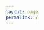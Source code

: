 ```yaml
---
layout: page
permalink: /
---
```


<!-- wow I really licensed some images.. -->
<!-- 
[![Connectomics]({{ site.baseurl }}/gfx/connectomics.jpg "Connectomics"){: .frontimg}]({{ site.baseurl }}/brain/) [![Machine Learning]({{ site.baseurl }}/gfx/machinelearning.jpg "Machine Learning"){: .frontimg}]({{ site.baseurl }}/brain/)
[![Opensource]({{ site.baseurl }}/gfx/code.jpg "Opensource"){: .frontimg}]({{ site.baseurl }}/brain/) <a href="{{ site.baseurl }}/brain/"><video autoplay loop="loop" style="object-fit: fill;" class="frontimg" title="Circuit board flight"><source src="{{ site.baseurl }}/gfx/board.mp4" type="video/mp4"></video></a> -->

